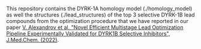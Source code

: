 This repository contains the DYRK-1A homology model (./homology_model) as well the structures (./lead_structures) of the top 3 selective DYRK-1B lead 
compounds from the optimization procedure that we have reported in our paper 
[V. Alexandrov et al, "Novel Efficient Multistage Lead Optimization Pipeline Experimentally Validated for DYRK1B Selective Inhibitors", J.Med.Chem. (2022)](https://pubs.acs.org/doi/10.1021/acs.jmedchem.2c00988).